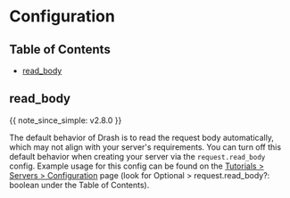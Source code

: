 # Configuration

## Table of Contents

- [read_body](#read-body)

## read_body

{{ note_since_simple: v2.8.0 }}

The default behavior of Drash is to read the request body automatically, which
may not align with your server's requirements. You can turn off this default
behavior when creating your server via the `request.read_body` config. Example
usage for this config can be found on the
[Tutorials > Servers > Configuration](/drash/v2.x/tutorials/servers/configuration)
page (look for Optional > request.read_body?: boolean under the Table of
Contents).
